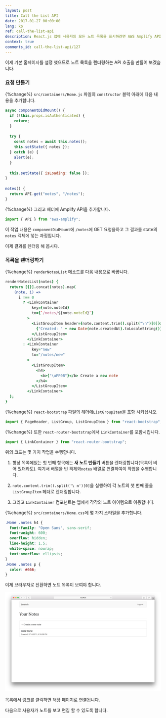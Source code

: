 ```yaml
---
layout: post
title: Call the List API
date: 2017-01-27 00:00:00
lang: ko
ref: call-the-list-api
description: React.js 앱에 사용자의 모든 노트 목록을 표시하려면 AWS Amplify API 모듈을 사용하여 Serverless API 백엔드에 GET 요청을 보내야합니다. 또한 ListGroup 및 ListGroupItem React-Bootstrap 구성 요소를 사용하여 목록을 렌더링합니다.
context: true
comments_id: call-the-list-api/127
---
```


이제 기본 홈페이지를 설정 했으므로 노트 목록을 렌더링하는 API 호출을 만들어 보겠습니다.

### 요청 만들기

{%change%} `src/containers/Home.js` 파일의 `constructor` 블럭 아래에 다음 내용을 추가합니다.

``` javascript
async componentDidMount() {
  if (!this.props.isAuthenticated) {
    return;
  }

  try {
    const notes = await this.notes();
    this.setState({ notes });
  } catch (e) {
    alert(e);
  }

  this.setState({ isLoading: false });
}

notes() {
  return API.get("notes", "/notes");
}
```

{%change%} 그리고 헤더에 Amplify API을 추가합니다. 

``` javascript
import { API } from "aws-amplify";
```

이 작업 내용은 `componentDidMount`에 `/notes`에 GET 요청을하고 그 결과를 state의 `notes` 객체에 넣는 과정입니다.

이제 결과를 렌더링 해 봅시다.

### 목록을 렌더링하기

{%change%} `renderNotesList` 메소드를 다음 내용으로 바꿉니다.

``` coffee
renderNotesList(notes) {
  return [{}].concat(notes).map(
    (note, i) =>
      i !== 0
        ? <LinkContainer
            key={note.noteId}
            to={`/notes/${note.noteId}`}
          >
            <ListGroupItem header={note.content.trim().split("\n")[0]}>
              {"Created: " + new Date(note.createdAt).toLocaleString()}
            </ListGroupItem>
          </LinkContainer>
        : <LinkContainer
            key="new"
            to="/notes/new"
          >
            <ListGroupItem>
              <h4>
                <b>{"\uFF0B"}</b> Create a new note
              </h4>
            </ListGroupItem>
          </LinkContainer>
  );
}
```

{%change%} `react-bootstrap` 파일의 헤더에`ListGroupItem`을 포함 시키십시오.

``` javascript
import { PageHeader, ListGroup, ListGroupItem } from "react-bootstrap";
```

{%change%} 또한 `react-router-bootstrap`에서 `LinkContainer`를 포함시킵니다.

``` javascript
import { LinkContainer } from "react-router-bootstrap";
```

위의 코드는 몇 가지 작업을 수행합니다.

1. 항상 목록에있는 첫 번째 항목에는 **새 노트 만들기** 버튼을 렌더링합니다(목록이 비어 있더라도). 여기서 배열을 빈 객체와`notes` 배열로 연결하여이 작업을 수행합니다.

2. `note.content.trim().split('\ n')[0]`을 실행하여 각 노트의 첫 번째 줄을 `ListGroupItem` 헤더로 렌더링합니다.

3. 그리고 `LinkContainer` 컴포넌트는 앱에서 각각의 노트 아이템으로 이동합니다.

{%change%} `src/containers/Home.css`에 몇 가지 스타일을 추가합니다.

``` css
.Home .notes h4 {
  font-family: "Open Sans", sans-serif;
  font-weight: 600;
  overflow: hidden;
  line-height: 1.5;
  white-space: nowrap;
  text-overflow: ellipsis;
}
.Home .notes p {
  color: #666;
}
```

이제 브라우저로 전환하면 노트 목록이 보여야 합니다.

![노트 목록의 홈페이지 화면](/assets/homepage-list-loaded.png)

목록에서 링크를 클릭하면 해당 페이지로 연결됩니다.

다음으로 사용자가 노트를 보고 편집 할 수 있도록 합니다.
